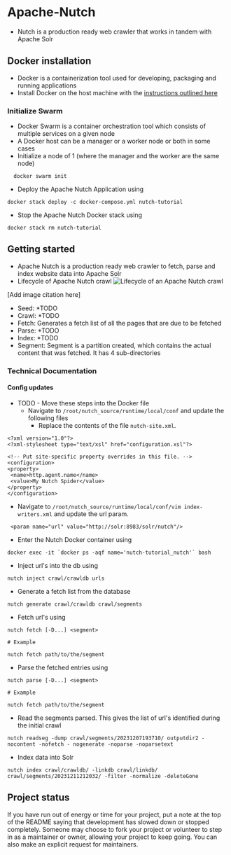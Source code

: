 # Apache-Nutch

* Nutch is a production ready web crawler that works in tandem with Apache Solr

## Docker installation

* Docker is a containerization tool used for developing, packaging and running applications
* Install Docker on the host machine with the [instructions outlined here](https://docs.docker.com/engine/install/)
### Initialize Swarm

* Docker Swarm is a container orchestration tool which consists of multiple services on a given node
* A Docker host can be a manager or a worker node or both in some cases
* Initialize a node of 1 (where the manager and the worker are the same node) 
```
  docker swarm init
```
* Deploy the Apache Nutch Application using
```
docker stack deploy -c docker-compose.yml nutch-tutorial
```
* Stop the Apache Nutch Docker stack using
```
docker stack rm nutch-tutorial
```
## Getting started

* Apache Nutch is a production ready web crawler to fetch, parse and index website data into Apache Solr
* Lifecycle of  Apache Nutch crawl
![Lifecycle of an Apache Nutch crawl](https://miro.medium.com/v2/resize:fit:1400/format:webp/0*P8r3uuWkzhlpVgk9.png)

[Add image citation here]
* Seed: *TODO
* Crawl: *TODO
* Fetch: Generates a fetch list of all the  pages that are due to be fetched
* Parse: *TODO
* Index: *TODO
* Segment: Segment is a partition created, which contains the actual content that was fetched. It has 4 sub-directories 
### Technical Documentation
#### Config updates
* TODO - Move these steps into the Docker file
	* Navigate to `/root/nutch_source/runtime/local/conf` and update the following files
		* Replace the contents of the file  `nutch-site.xml`. 
		
```
<?xml version="1.0"?>
<?xml-stylesheet type="text/xsl" href="configuration.xsl"?>

<!-- Put site-specific property overrides in this file. -->
<configuration>
<property>
 <name>http.agent.name</name>
 <value>My Nutch Spider</value>
</property>
</configuration>
```

* Navigate to `/root/nutch_source/runtime/local/conf/vim index-writers.xml` and update the url param.  
```
 <param name="url" value="http://solr:8983/solr/nutch"/>
```
* Enter the Nutch Docker container using 
```
docker exec -it `docker ps -aqf name='nutch-tutorial_nutch'` bash
```
* Inject url's into the db using
```
nutch inject crawl/crawldb urls
```
* Generate a fetch list from the database
```
nutch generate crawl/crawldb crawl/segments
```
* Fetch url's using
```
nutch fetch [-D...] <segment>

# Example

nutch fetch path/to/the/segment
```
* Parse the fetched entries using 
```
nutch parse [-D...] <segment>

# Example

nutch fetch path/to/the/segment
```
* Read the segments parsed. This gives the list of url's identified during the initial crawl
```
nutch readseg -dump crawl/segments/20231207193710/ outputdir2 -nocontent -nofetch - nogenerate -noparse -noparsetext
```
* Index data into Solr
```
nutch index crawl/crawldb/ -linkdb crawl/linkdb/ crawl/segments/20231211212032/ -filter -normalize -deleteGone
```
## Project status
If you have run out of energy or time for your project, put a note at the top of the README saying that development has slowed down or stopped completely. Someone may choose to fork your project or volunteer to step in as a maintainer or owner, allowing your project to keep going. You can also make an explicit request for maintainers.
